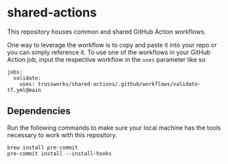 # shared-actions

This repository houses common and shared GitHub Action workflows.

One way to leverage the workflow is to copy and paste it into your repo or you can simply reference it. To use one of the workflows in your GitHub Action job, input the respective workflow in the `uses` parameter like so

```
jobs:
  validate:
    uses: trussworks/shared-actions/.github/workflows/validate-tf.yml@main
```

## Dependencies

Run the following commands to make sure your local machine has the tools necessary to work with this repository.

```
brew install pre-commit
pre-commit install --install-hooks
```